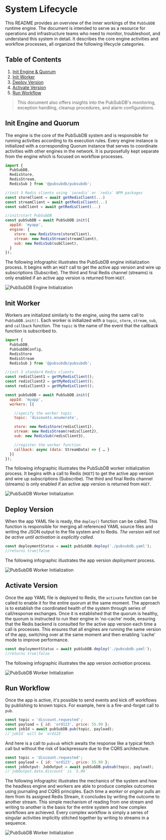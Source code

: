 # System Lifecycle

This README provides an overview of the inner workings of the `PubSubDB` runtime engine. The document is intended to serve as a resource for operations and infrastructure teams who need to monitor, troubleshoot, and understand this system in detail. It describes the core engine activities and workflow processes, all organized the following lifecycle categories.

## Table of Contents
1. [Init Engine & Quorum](#init-engine-and-quorum)
2. [Init Worker](#init-worker)
3. [Deploy Version](#deploy-version)
4. [Activate Version](#activate-version)
5. [Run Workflow](#run-workflow)

>This document also offers insights into the PubSubDB's monitoring, exception handling, cleanup procedures, and alarm configurations.

## Init Engine and Quorum
The engine is the core of the PubSubDB system and is responsible for running activities according to its execution rules. Every engine instance is initialized with a corresponding Quorum instance that serves to coordinate activities with other engines in the network. It is purposefully kept separate from the engine which is focused on workflow processes.

```javascript
import {
  PubSubDB,
  RedisStore,
  RedisStream,
  RedisSub } from '@pubsubdb/pubsubdb';

//init 3 Redis clients using `ioredis` or `redis` NPM packages
const storeClient = await getRedisClient(...)
const streamClient = await getRedisClient(...)
const subClient = await getRedisClient(...)

//init/start PubSubDB
const pubSubDB = await PubSubDB.init({
  appId: 'myapp',
  engine: {
    store: new RedisStore(storeClient),
    stream: new RedisStream(streamClient),
    sub: new RedisSub(subClient),
  }
});
```

The following infographic illustrates the PubSubDB engine initialization process. It begins with an `HGET` call to get the active app version and wire up subscriptions (Subscribe). The third and final Redis channel (streams) is only enabled if an active app version is returned from `HGET`.

![PubSubDB Engine Initialization](./img/lifecycle/init_engine.png)

## Init Worker
Workers are initialized similarly to the engine, using the same call to `PubSubDB.init()`. Each worker is initialized with a `topic`, `store`, `stream`, `sub`, and `callback` function. The `topic` is the name of the event that the callback function is subscribed to.

```javascript
import {
  PubSubDB,
  PubSubDBConfig,
  RedisStore
  RedisStream
  RedisSub } from '@pubsubdb/pubsubdb';

//init 3 standard Redis clients
const redisClient1 = getMyRedisClient();
const redisClient2 = getMyRedisClient();
const redisClient3 = getMyRedisClient();

const pubSubDB = await PubSubDB.init({
  appId: 'myapp',
  workers: [{

    //specify the worker topic
    topic: 'discounts.enumerate',

    store: new RedisStore(redisClient1),
    stream: new RedisStream(redisClient2),
    sub: new RedisSub(redisClient3),

    //register the worker function
    callback: async (data: StreamData) => { … }
  }]
});
```

The following infographic illustrates the PubSubDB worker initialization process. It begins with a call to Redis (`HGET`) to get the active app version and wire up subscriptions (Subscribe). The third and final Redis channel (streams) is only enabled if an active app version is returned from `HGET`.

![PubSubDB Worker Initialization](./img/lifecycle/init_worker.png)

## Deploy Version
When the app YAML file is ready, the `deploy()` function can be called. This function is responsible for merging all referenced YAML source files and writing the JSON output to the file system and to Redis. *The version will not be active until activation is explicitly called.*

```javascript
const deploymentStatus = await pubSubDB.deploy('./pubsubdb.yaml');
//returns true|false
```

The following infographic illustrates the app version *deployment* process.

![PubSubDB Worker Initialization](./img/lifecycle/deploy_version.png)

## Activate Version
Once the app YAML file is deployed to Redis, the `activate` function can be called to enable it for the entire quorum at the same moment. The approach is to establish the coordinated health of the system through series of call/response exchanges. Once it is established that the quorum is healthy, the quorum is instructed to run their engine in 'no-cache' mode, ensuring that the Redis backend is consulted for the active app version each time a call is processes. This ensures that all engines are running the same version of the app, switching over at the same moment and then enabling 'cache' mode to improve performance.

```javascript
const deploymentStatus = await pubSubDB.deploy('./pubsubdb.yaml');
//returns true|false
```

The following infographic illustrates the app version *activation* process.

![PubSubDB Worker Initialization](./img/lifecycle/activate_version.png)

## Run Workflow
Once the app is active, it's possible to send events and kick off workflows by publishing to known topics. For example, here is a fire-and-forget call to `pub`.

```javascript
const topic = 'discount.requested';
const payload = { id: 'ord123', price: 55.99 };
const jobId = await pubSubDB.pub(topic, payload);
//`jobId` will be `ord123`
```
And here is a call to `pubsub` which awaits the response like a typical fetch call but without the risk of backpressure due to the CQRS architecture.

```javascript
const topic = 'discount.requested';
const payload = { id: 'ord123', price: 55.99 };
const jobOutput: JobOutput = await pubSubDB.pubsub(topic, payload);
//`jobOutput.data.discount` is `5.00`
```
The following infographic illustrates the mechanics of the system and how the headless engine and workers are able to produce complex outcomes using   journaling and CQRS principles. Each time a *worker* or *engine* pulls an item from its assigned Redis Stream, it concludes by writing the outcome to another stream. This simple mechanism of reading from one stream and writing to another is the basis for the entire system and how complex workflows are achieved. Every complex workflow is simply a series of singular activities implicitly stitched together by writing to streams in a sequence.

![PubSubDB Worker Initialization](./img/lifecycle/run_workflow.png)
